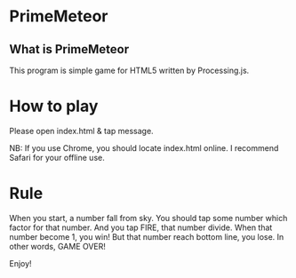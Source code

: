 # PrimeMeteor

## What is PrimeMeteor
This program is simple game for HTML5 written by Processing.js.

# How to play
Please open index.html & tap message.

NB: If you use Chrome, you should locate index.html online. I recommend Safari for your offline use.

# Rule
When you start, a number fall from sky. You should tap some number which factor for that number.
And you tap FIRE, that number divide. When that number become 1, you win!
But that number reach bottom line, you lose. In other words, GAME OVER! 

Enjoy!
